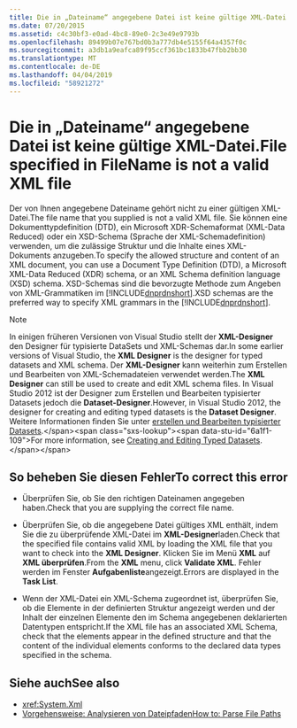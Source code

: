 ```yaml
---
title: Die in „Dateiname“ angegebene Datei ist keine gültige XML-Datei.
ms.date: 07/20/2015
ms.assetid: c4c30bf3-e0ad-4bc8-89e0-2c3e49e9793b
ms.openlocfilehash: 89499b07e767bd0b3a777db4e5155f64a4357f0c
ms.sourcegitcommit: a3db1a9eafca89f95ccf361bc1833b47fbb2bb30
ms.translationtype: MT
ms.contentlocale: de-DE
ms.lasthandoff: 04/04/2019
ms.locfileid: "58921272"
---
```

# <a name="file-specified-in-filename-is-not-a-valid-xml-file"></a><span data-ttu-id="6a1f1-102">Die in „Dateiname“ angegebene Datei ist keine gültige XML-Datei.</span><span class="sxs-lookup"><span data-stu-id="6a1f1-102">File specified in FileName is not a valid XML file</span></span>

<span data-ttu-id="6a1f1-103">Der von Ihnen angegebene Dateiname gehört nicht zu einer gültigen XML-Datei.</span><span class="sxs-lookup"><span data-stu-id="6a1f1-103">The file name that you supplied is not a valid XML file.</span></span> <span data-ttu-id="6a1f1-104">Sie können eine Dokumenttypdefinition (DTD), ein Microsoft XDR-Schemaformat (XML-Data Reduced) oder ein XSD-Schema (Sprache der XML-Schemadefinition) verwenden, um die zulässige Struktur und die Inhalte eines XML-Dokuments anzugeben.</span><span class="sxs-lookup"><span data-stu-id="6a1f1-104">To specify the allowed structure and content of an XML document, you can use a Document Type Definition (DTD), a Microsoft XML-Data Reduced (XDR) schema, or an XML Schema definition language (XSD) schema.</span></span> <span data-ttu-id="6a1f1-105">XSD-Schemas sind die bevorzugte Methode zum Angeben von XML-Grammatiken im [!INCLUDE[dnprdnshort](~/includes/dnprdnshort-md.md)].</span><span class="sxs-lookup"><span data-stu-id="6a1f1-105">XSD schemas are the preferred way to specify XML grammars in the [!INCLUDE[dnprdnshort](~/includes/dnprdnshort-md.md)].</span></span>

> [!NOTE]
> <span data-ttu-id="6a1f1-106">In einigen früheren Versionen von Visual Studio stellt der **XML-Designer** den Designer für typisierte DataSets und XML-Schemas dar.</span><span class="sxs-lookup"><span data-stu-id="6a1f1-106">In some earlier versions of Visual Studio, the **XML Designer** is the designer for typed datasets and XML schema.</span></span> <span data-ttu-id="6a1f1-107">Der **XML-Designer** kann weiterhin zum Erstellen und Bearbeiten von XML-Schemadateien verwendet werden.</span><span class="sxs-lookup"><span data-stu-id="6a1f1-107">The **XML Designer** can still be used to create and edit XML schema files.</span></span> <span data-ttu-id="6a1f1-108">In Visual Studio 2012 ist der Designer zum Erstellen und Bearbeiten typisierter Datasets jedoch die **Dataset-Designer**.</span><span class="sxs-lookup"><span data-stu-id="6a1f1-108">However, in Visual Studio 2012, the designer for creating and editing typed datasets is the **Dataset Designer**.</span></span> <span data-ttu-id="6a1f1-109">Weitere Informationen finden Sie unter [erstellen und Bearbeiten typisierter Datasets](https://docs.microsoft.com/previous-versions/visualstudio/visual-studio-2013/314t4see(v=vs.120)).</span><span class="sxs-lookup"><span data-stu-id="6a1f1-109">For more information, see [Creating and Editing Typed Datasets](https://docs.microsoft.com/previous-versions/visualstudio/visual-studio-2013/314t4see(v=vs.120)).</span></span>

## <a name="to-correct-this-error"></a><span data-ttu-id="6a1f1-110">So beheben Sie diesen Fehler</span><span class="sxs-lookup"><span data-stu-id="6a1f1-110">To correct this error</span></span>

- <span data-ttu-id="6a1f1-111">Überprüfen Sie, ob Sie den richtigen Dateinamen angegeben haben.</span><span class="sxs-lookup"><span data-stu-id="6a1f1-111">Check that you are supplying the correct file name.</span></span>

- <span data-ttu-id="6a1f1-112">Überprüfen Sie, ob die angegebene Datei gültiges XML enthält, indem Sie die zu überprüfende XML-Datei im **XML-Designer**laden.</span><span class="sxs-lookup"><span data-stu-id="6a1f1-112">Check that the specified file contains valid XML by loading the XML file that you want to check into the **XML Designer**.</span></span> <span data-ttu-id="6a1f1-113">Klicken Sie im Menü **XML** auf **XML überprüfen**.</span><span class="sxs-lookup"><span data-stu-id="6a1f1-113">From the **XML** menu, click **Validate XML**.</span></span> <span data-ttu-id="6a1f1-114">Fehler werden im Fenster **Aufgabenliste**angezeigt.</span><span class="sxs-lookup"><span data-stu-id="6a1f1-114">Errors are displayed in the **Task List**.</span></span>

- <span data-ttu-id="6a1f1-115">Wenn der XML-Datei ein XML-Schema zugeordnet ist, überprüfen Sie, ob die Elemente in der definierten Struktur angezeigt werden und der Inhalt der einzelnen Elemente den im Schema angegebenen deklarierten Datentypen entspricht.</span><span class="sxs-lookup"><span data-stu-id="6a1f1-115">If the XML file has an associated XML Schema, check that the elements appear in the defined structure and that the content of the individual elements conforms to the declared data types specified in the schema.</span></span>

## <a name="see-also"></a><span data-ttu-id="6a1f1-116">Siehe auch</span><span class="sxs-lookup"><span data-stu-id="6a1f1-116">See also</span></span>

- <xref:System.Xml>
- [<span data-ttu-id="6a1f1-117">Vorgehensweise: Analysieren von Dateipfaden</span><span class="sxs-lookup"><span data-stu-id="6a1f1-117">How to: Parse File Paths</span></span>](../../visual-basic/developing-apps/programming/drives-directories-files/how-to-parse-file-paths.md)